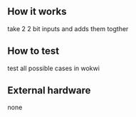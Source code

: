 <!---

This file is used to generate your project datasheet. Please fill in the information below and delete any unused
sections.

You can also include images in this folder and reference them in the markdown. Each image must be less than
512 kb in size, and the combined size of all images must be less than 1 MB.
-->

## How it works

take 2 2 bit inputs and adds them togther 

## How to test

test all possible cases in wokwi

## External hardware

none
